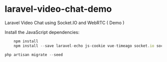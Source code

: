 # laravel-video-chat-demo
Laravel Video Chat using Socket.IO and WebRTC ( Demo )

Install the JavaScript dependencies:

```javascript
    npm install
    npm install --save laravel-echo js-cookie vue-timeago socket.io socket.io-client webrtc-adapter vue-chat-scroll
```

```php
php artisan migrate --seed
```
